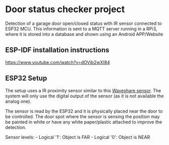 # Door status checker project

Detection of a garage door open/closed status with IR sensor connected to ESP32 MCU. This information is sent to a MQTT server running in a RPi3, where it is stored into a database and shown using an Android APP/Website

## ESP-IDF installation instructions

<https://www.youtube.com/watch?v=dOVjb2wXI84>

## ESP32 Setup

The setup uses a IR proximity sensor similar to this [Waveshare sensor](https://www.waveshare.com/wiki/Infrared_Proximity_Sensor).
The system will only use the digital output of the sensor (as it is not available the analog one).

The sensor is read by the ESP32 and it is physically placed near the door to be controlled. The door spot where the sensor is sensing the position may be painted in white or have any white paper/plastic attached to improve the detection.

Sensor levels:
    - Logical '1': Object is FAR
    - Logical '0': Object is NEAR
